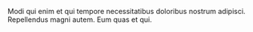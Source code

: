 Modi qui enim et qui tempore necessitatibus doloribus nostrum adipisci. Repellendus magni autem. Eum quas et qui.